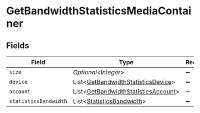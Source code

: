 # GetBandwidthStatisticsMediaContainer


## Fields

| Field                                                                                            | Type                                                                                             | Required                                                                                         | Description                                                                                      | Example                                                                                          |
| ------------------------------------------------------------------------------------------------ | ------------------------------------------------------------------------------------------------ | ------------------------------------------------------------------------------------------------ | ------------------------------------------------------------------------------------------------ | ------------------------------------------------------------------------------------------------ |
| `size`                                                                                           | *Optional\<Integer>*                                                                             | :heavy_minus_sign:                                                                               | N/A                                                                                              | 5497                                                                                             |
| `device`                                                                                         | List\<[GetBandwidthStatisticsDevice](../../models/operations/GetBandwidthStatisticsDevice.md)>   | :heavy_minus_sign:                                                                               | N/A                                                                                              |                                                                                                  |
| `account`                                                                                        | List\<[GetBandwidthStatisticsAccount](../../models/operations/GetBandwidthStatisticsAccount.md)> | :heavy_minus_sign:                                                                               | N/A                                                                                              |                                                                                                  |
| `statisticsBandwidth`                                                                            | List\<[StatisticsBandwidth](../../models/operations/StatisticsBandwidth.md)>                     | :heavy_minus_sign:                                                                               | N/A                                                                                              |                                                                                                  |